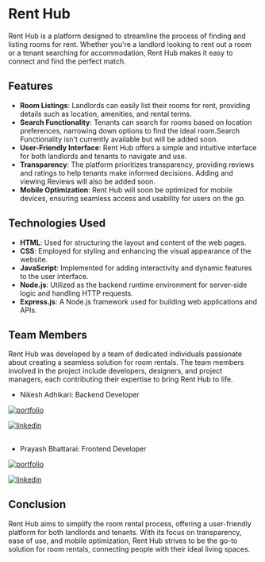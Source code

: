 # Rent Hub

Rent Hub is a platform designed to streamline the process of finding and listing rooms for rent. Whether you're a landlord looking to rent out a room or a tenant searching for accommodation, Rent Hub makes it easy to connect and find the perfect match.

## Features

- **Room Listings**: Landlords can easily list their rooms for rent, providing details such as location, amenities, and rental terms.
- **Search Functionality**: Tenants can search for rooms based on location preferences, narrowing down options to find the ideal room.Search Functionality isn't currently available but will be added soon.
- **User-Friendly Interface**: Rent Hub offers a simple and intuitive interface for both landlords and tenants to navigate and use.
- **Transparency**: The platform prioritizes transparency, providing reviews and ratings to help tenants make informed decisions. Adding and viewing Reviews will also be added soon.
- **Mobile Optimization**: Rent Hub will soon be optimized for mobile devices, ensuring seamless access and usability for users on the go.

## Technologies Used

- **HTML**: Used for structuring the layout and content of the web pages.
- **CSS**: Employed for styling and enhancing the visual appearance of the website.
- **JavaScript**: Implemented for adding interactivity and dynamic features to the user interface.
- **Node.js**: Utilized as the backend runtime environment for server-side logic and handling HTTP requests.
- **Express.js**: A Node.js framework used for building web applications and APIs.

## Team Members

Rent Hub was developed by a team of dedicated individuals passionate about creating a seamless solution for room rentals. The team members involved in the project include developers, designers, and project managers, each contributing their expertise to bring Rent Hub to life.

- Nikesh Adhikari: Backend Developer

[![portfolio](https://img.shields.io/badge/facebook-000?style=for-the-badge&logo=facebook&logoColor=white)](profile.php?id=100022588837150)

[![linkedin](https://img.shields.io/badge/github-0A66C2?style=for-the-badge&logo=github&logoColor=white)](https://github.com/Nickeshadhikari9)
##  

- Prayash Bhattarai: Frontend Developer

[![portfolio](https://img.shields.io/badge/facebook-000?style=for-the-badge&logo=facebook&logoColor=white)]()

[![linkedin](https://img.shields.io/badge/github-0A66C2?style=for-the-badge&logo=github&logoColor=white)](https://github.com/Prayash-11)
##  

## Conclusion

Rent Hub aims to simplify the room rental process, offering a user-friendly platform for both landlords and tenants. With its focus on transparency, ease of use, and mobile optimization, Rent Hub strives to be the go-to solution for room rentals, connecting people with their ideal living spaces.
